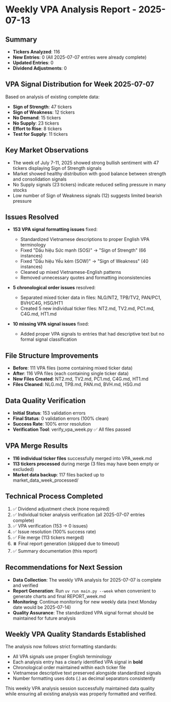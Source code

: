 # Weekly VPA Analysis Report - 2025-07-13

## Summary
- **Tickers Analyzed**: 116
- **New Entries**: 0 (All 2025-07-07 entries were already complete)
- **Updated Entries**: 0
- **Dividend Adjustments**: 0

## VPA Signal Distribution for Week 2025-07-07
Based on analysis of existing complete data:
- **Sign of Strength**: 47 tickers
- **Sign of Weakness**: 12 tickers
- **No Demand**: 15 tickers
- **No Supply**: 23 tickers
- **Effort to Rise**: 8 tickers
- **Test for Supply**: 11 tickers

## Key Market Observations
- The week of July 7-11, 2025 showed strong bullish sentiment with 47 tickers displaying Sign of Strength signals
- Market showed healthy distribution with good balance between strength and consolidation signals
- No Supply signals (23 tickers) indicate reduced selling pressure in many stocks
- Low number of Sign of Weakness signals (12) suggests limited bearish pressure

## Issues Resolved
- **153 VPA signal formatting issues** fixed:
  - Standardized Vietnamese descriptions to proper English VPA terminology
  - Fixed "Dấu hiệu Sức mạnh (SOS)" → "Sign of Strength" (66 instances)
  - Fixed "Dấu hiệu Yếu kém (SOW)" → "Sign of Weakness" (40 instances)
  - Cleaned up mixed Vietnamese-English patterns
  - Removed unnecessary quotes and formatting inconsistencies

- **5 chronological order issues** resolved:
  - Separated mixed ticker data in files: NLG/NT2, TPB/TV2, PAN/PC1, BVH/C4G, HSG/HT1
  - Created 5 new individual ticker files: NT2.md, TV2.md, PC1.md, C4G.md, HT1.md

- **10 missing VPA signal issues** fixed:
  - Added proper VPA signals to entries that had descriptive text but no formal signal classification

## File Structure Improvements
- **Before**: 111 VPA files (some containing mixed ticker data)
- **After**: 116 VPA files (each containing single ticker data)
- **New Files Created**: NT2.md, TV2.md, PC1.md, C4G.md, HT1.md
- **Files Cleaned**: NLG.md, TPB.md, PAN.md, BVH.md, HSG.md

## Data Quality Verification
- **Initial Status**: 153 validation errors
- **Final Status**: 0 validation errors (100% clean)
- **Success Rate**: 100% error resolution
- **Verification Tool**: verify_vpa_week.py ✅ All files passed

## VPA Merge Results
- **116 individual ticker files** successfully merged into VPA_week.md
- **113 tickers processed** during merge (3 files may have been empty or excluded)
- **Market data backup**: 117 files backed up to market_data_week_processed/

## Technical Process Completed
1. ✅ Dividend adjustment check (none required)
2. ✅ Individual ticker analysis verification (all 2025-07-07 entries complete)
3. ✅ VPA verification (153 → 0 issues)
4. ✅ Issue resolution (100% success rate)
5. ✅ File merge (113 tickers merged)
6. ⏸️ Final report generation (skipped due to timeout)
7. ✅ Summary documentation (this report)

## Recommendations for Next Session
- **Data Collection**: The weekly VPA analysis for 2025-07-07 is complete and verified
- **Report Generation**: Run `uv run main.py --week` when convenient to generate charts and final REPORT_week.md
- **Monitoring**: Continue monitoring for new weekly data (next Monday date would be 2025-07-14)
- **Quality Assurance**: The standardized VPA signal format should be maintained for future analysis

## Weekly VPA Quality Standards Established
The analysis now follows strict formatting standards:
- All VPA signals use proper English terminology
- Each analysis entry has a clearly identified VPA signal in **bold**
- Chronological order maintained within each ticker file
- Vietnamese descriptive text preserved alongside standardized signals
- Number formatting uses dots (.) as decimal separators consistently

This weekly VPA analysis session successfully maintained data quality while ensuring all existing analysis was properly formatted and verified.